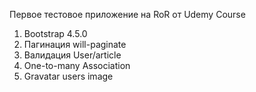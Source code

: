 Первое тестовое приложение на RoR от Udemy Course

1) Bootstrap 4.5.0
2) Пагинация will-paginate
3) Валидация User/article
4) One-to-many Association
5) Gravatar users image

